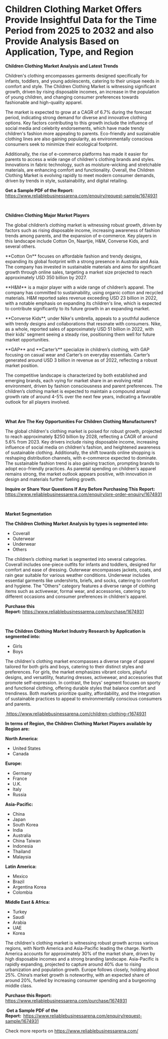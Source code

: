 <p><h1>Children Clothing Market Offers Provide Insightful Data for the Time Period from 2025 to 2032 and also Provide Analysis Based on Application, Type, and Region</h1></p><p><strong>Children Clothing Market Analysis and Latest Trends</strong></p>
<p><p>Children's clothing encompasses garments designed specifically for infants, toddlers, and young adolescents, catering to their unique needs in comfort and style. The Children Clothing Market is witnessing significant growth, driven by rising disposable incomes, an increase in the population of young children, and changing consumer preferences towards fashionable and high-quality apparel.</p><p>The market is expected to grow at a CAGR of 6.7% during the forecast period, indicating strong demand for diverse and innovative clothing options. Key factors contributing to this growth include the influence of social media and celebrity endorsements, which have made trendy children's fashion more appealing to parents. Eco-friendly and sustainable clothing lines are also gaining popularity, as environmentally conscious consumers seek to minimize their ecological footprint.</p><p>Additionally, the rise of e-commerce platforms has made it easier for parents to access a wide range of children's clothing brands and styles. Innovations in fabric technology, such as moisture-wicking and stretchable materials, are enhancing comfort and functionality. Overall, the Children Clothing Market is evolving rapidly to meet modern consumer demands, driven by trends in style, sustainability, and digital retailing.</p></p>
<p><strong>Get a Sample PDF of the Report:&nbsp;</strong> <a href="https://www.reliablebusinessarena.com/enquiry/request-sample/1674931?utm_campaign=2647&utm_medium=2&utm_source=Github&utm_content=ia&utm_term=25032025&utm_id=children-clothing">https://www.reliablebusinessarena.com/enquiry/request-sample/1674931</a></p>
<p>&nbsp;</p>
<p><strong>Children Clothing Major Market Players</strong></p>
<p><p>The global children’s clothing market is witnessing robust growth, driven by factors such as rising disposable income, increasing awareness of fashion trends among parents, and the expansion of e-commerce. Key players in this landscape include Cotton On, Naartjie, H&M, Converse Kids, and several others.</p><p>**Cotton On** focuses on affordable fashion and trendy designs, expanding its global footprint with a strong presence in Australia and Asia. The company has invested in sustainable materials and aims for significant growth through online sales, targeting a market size projected to reach approximately USD 350 billion by 2027.</p><p>**H&M** is a major player with a wide range of children’s apparel. The company has committed to sustainability, using organic cotton and recycled materials. H&M reported sales revenue exceeding USD 23 billion in 2022, with a notable emphasis on expanding its children's line, which is expected to contribute significantly to its future growth in an expanding market.</p><p>**Converse Kids**, under Nike's umbrella, appeals to a youthful audience with trendy designs and collaborations that resonate with consumers. Nike, as a whole, reported sales of approximately USD 51 billion in 2022, with their kids' segment seeing a steady rise, positioning them well for future market opportunities.</p><p>**GAP** and **Carter’s** specialize in children’s clothing, with GAP focusing on casual wear and Carter’s on everyday essentials. Carter’s generated around USD 3 billion in revenue as of 2022, reflecting a robust market position.</p><p>The competitive landscape is characterized by both established and emerging brands, each vying for market share in an evolving retail environment, driven by fashion consciousness and parent preferences. The children’s clothing market is expected to maintain a compound annual growth rate of around 4-5% over the next few years, indicating a favorable outlook for all players involved.</p></p>
<p>&nbsp;</p>
<p><strong>What Are The Key Opportunities For Children Clothing Manufacturers?</strong></p>
<p><p>The global children's clothing market is poised for robust growth, projected to reach approximately $250 billion by 2028, reflecting a CAGR of around 5.6% from 2023. Key drivers include rising disposable income, increasing influence of social media on children's fashion, and heightened awareness of sustainable clothing. Additionally, the shift towards online shopping is reshaping distribution channels, with e-commerce expected to dominate. The sustainable fashion trend is also gaining traction, prompting brands to adopt eco-friendly practices. As parental spending on children's apparel remains strong, the market outlook appears positive, with innovation in design and materials further fueling growth.</p></p>
<p><strong>Inquire or Share Your Questions If Any Before Purchasing This Report:</strong> <a href="https://www.reliablebusinessarena.com/enquiry/pre-order-enquiry/1674931?utm_campaign=2647&utm_medium=2&utm_source=Github&utm_content=ia&utm_term=25032025&utm_id=children-clothing">https://www.reliablebusinessarena.com/enquiry/pre-order-enquiry/1674931</a></p>
<p>&nbsp;</p>
<p><strong>Market Segmentation</strong></p>
<p><strong>The Children Clothing Market Analysis by types is segmented into:</strong></p>
<p><ul><li>Coverall</li><li>Outerwear</li><li>Underwear</li><li>Others</li></ul></p>
<p><p>The children’s clothing market is segmented into several categories. Coverall includes one-piece outfits for infants and toddlers, designed for comfort and ease of dressing. Outerwear encompasses jackets, coats, and rain gear suitable for various weather conditions. Underwear includes essential garments like undershirts, briefs, and socks, catering to comfort and hygiene. The "Others" category features a diverse range of clothing items such as activewear, formal wear, and accessories, catering to different occasions and consumer preferences in children's apparel.</p></p>
<p><strong>Purchase this Report:&nbsp;</strong><a href="https://www.reliablebusinessarena.com/purchase/1674931?utm_campaign=2647&utm_medium=2&utm_source=Github&utm_content=ia&utm_term=25032025&utm_id=children-clothing">https://www.reliablebusinessarena.com/purchase/1674931</a></p>
<p>&nbsp;</p>
<p><strong>The Children Clothing Market Industry Research by Application is segmented into:</strong></p>
<p><ul><li>Girls</li><li>Boys</li></ul></p>
<p><p>The children's clothing market encompasses a diverse range of apparel tailored for both girls and boys, catering to their distinct styles and preferences. For girls, the market emphasizes vibrant colors, playful designs, and versatility, featuring dresses, activewear, and accessories that promote self-expression. In contrast, the boys' segment focuses on sporty and functional clothing, offering durable styles that balance comfort and trendiness. Both markets prioritize quality, affordability, and the integration of sustainable practices to appeal to environmentally conscious consumers and parents.</p></p>
<p><a href="https://www.reliablebusinessarena.com/children-clothing-r1674931?utm_campaign=2647&utm_medium=2&utm_source=Github&utm_content=ia&utm_term=25032025&utm_id=children-clothing">&nbsp;https://www.reliablebusinessarena.com/children-clothing-r1674931</a></p>
<p><strong>In terms of Region, the Children Clothing Market Players available by Region are:</strong></p>
<p>
    <p> <strong> North America: </strong>
        <ul>
            <li>United States</li>
            <li>Canada</li>
        </ul>
        </p> 
    <p> <strong> Europe: </strong>
        <ul>
            <li>Germany</li>
            <li>France</li>
            <li>U.K.</li>
            <li>Italy</li>
            <li>Russia</li>
        </ul>
        </p> 
    <p> <strong> Asia-Pacific: </strong>
        <ul>
            <li>China</li>
            <li>Japan</li>
            <li>South Korea</li>
            <li>India</li>
            <li>Australia</li>
            <li>China Taiwan</li>
            <li>Indonesia</li>
            <li>Thailand</li>
            <li>Malaysia</li>
        </ul>
        </p> 
    <p> <strong> Latin America: </strong>
        <ul>
            <li>Mexico</li>
            <li>Brazil</li>
            <li>Argentina Korea</li>
            <li>Colombia</li>
        </ul>
        </p> 
    <p> <strong> Middle East & Africa: </strong>
        <ul>
            <li>Turkey</li>
            <li>Saudi</li>
            <li>Arabia</li>
            <li>UAE</li>
            <li>Korea</li>
        </ul>
    </p>
    </p>
<p><p>The children's clothing market is witnessing robust growth across various regions, with North America and Asia-Pacific leading the charge. North America accounts for approximately 30% of the market share, driven by high disposable incomes and a strong branding landscape. Asia-Pacific is rapidly expanding, projected to capture around 40% due to rising urbanization and population growth. Europe follows closely, holding about 25%. China’s market growth is noteworthy, with an expected share of around 20%, fueled by increasing consumer spending and a burgeoning middle class.</p></p>
<p><strong>Purchase this Report: </strong><a href="https://www.reliablebusinessarena.com/purchase/1674931?utm_campaign=2647&utm_medium=2&utm_source=Github&utm_content=ia&utm_term=25032025&utm_id=children-clothing">https://www.reliablebusinessarena.com/purchase/1674931</a></p>
<p>&nbsp;<strong>Get a Sample PDF of the Report:&nbsp;&nbsp;</strong><a href="https://www.reliablebusinessarena.com/enquiry/request-sample/1674931?utm_campaign=2647&utm_medium=2&utm_source=Github&utm_content=ia&utm_term=25032025&utm_id=children-clothing">https://www.reliablebusinessarena.com/enquiry/request-sample/1674931</a></p>
<p><strong></strong></p>
<p>Check more reports on <a href="https://www.reliablebusinessarena.com/?utm_campaign=2647&utm_medium=2&utm_source=Github&utm_content=ia&utm_term=25032025&utm_id=children-clothing">https://www.reliablebusinessarena.com/</a></p>
